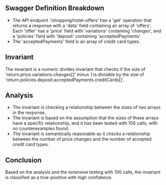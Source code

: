 ## Swagger Definition Breakdown
- The API endpoint '/shopping/hotel-offers' has a 'get' operation that returns a response with a 'data' field containing an array of 'offers'. Each 'offer' has a 'price' field with 'variations' containing 'changes', and a 'policies' field with 'deposit' containing 'acceptedPayments'.
- The 'acceptedPayments' field is an array of credit card types.

## Invariant
The invariant is a numeric divides invariant that checks if the size of 'return.price.variations.changes[]' minus 1 is divisible by the size of 'return.policies.deposit.acceptedPayments.creditCards[]'.

## Analysis
- The invariant is checking a relationship between the sizes of two arrays in the response.
- The invariant is based on the assumption that the sizes of these arrays have a specific relationship, and it has been tested with 100 calls, with no counterexamples found.
- The invariant is semantically reasonable as it checks a relationship between the number of price changes and the number of accepted credit card types.

## Conclusion
Based on the analysis and the extensive testing with 100 calls, the invariant is classified as a true-positive with high confidence.
